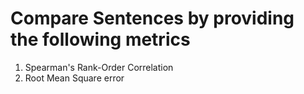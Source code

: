 # Compare Sentences by providing the following metrics
1. Spearman's Rank-Order Correlation
2. Root Mean Square error

